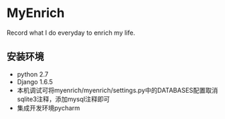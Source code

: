 # MyEnrich
Record what I do everyday to enrich my life.

## 安装环境
* python 2.7
* Django 1.6.5
* 本机调试可将myenrich/myenrich/settings.py中的DATABASES配置取消sqlite3注释，添加mysql注释即可
* 集成开发环境pycharm
